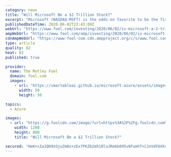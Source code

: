 ```yaml
---
category: news
title: "Will Microsoft Be a $2 Trillion Stock?"
excerpt: "Microsoft (NASDAQ:MSFT) is the odds-on favorite to be the first company to cross the $2 trillion market cap threshold according to Wells Fargo Securities analyst Philip Winslow, c"
publishedDateTime: 2020-06-02T22:43:00Z
webUrl: "https://www.fool.com/investing/2020/06/02/is-microsoft-a-2-trillion-stock.aspx"
ampWebUrl: "https://www.fool.com/amp/investing/2020/06/02/is-microsoft-a-2-trillion-stock.aspx"
cdnAmpWebUrl: "https://www-fool-com.cdn.ampproject.org/c/s/www.fool.com/amp/investing/2020/06/02/is-microsoft-a-2-trillion-stock.aspx"
type: article
quality: 82
heat: 82
published: true

provider:
  name: The Motley Fool
  domain: fool.com
  images:
    - url: "https://smartableai.github.io/microsoft-azure/assets/images/organizations/fool.com-50x50.jpg"
      width: 50
      height: 50

topics:
  - Azure

images:
  - url: "https://g.foolcdn.com/image/?url=https%3A%2F%2Fg.foolcdn.com%2Feditorial%2Fimages%2F576896%2Fa-man-working-on-a-tablet-producing-a-cloud-computing-image-and-various-graphs.jpg&w=1200&op=resize"
    width: 1200
    height: 800
    title: "Will Microsoft Be a $2 Trillion Stock?"

secured: "HeK+sIa1Q09zOjuZm6n+zExfFKZb2mh10luJRmkb095v8FumhT+C2nVdF6Xhcg0zhbnIDSY4JpL1BcuwHz36umSS69japx/wFC8dXIfDouWFZD1HsWXO2DMuGrjxewWx/ZGiL9aXB6kogLMe0TwGfxOCRbhLthdtvQ86dCl4wB14kQvdrsNnvZLWuPOXjoUsUYab4r+lrz1fMmSMuGDqYXk5OxNY4oO0F9BF63yMDMrVRPVHJS7/OyDS0CMNw9Bc9LnFJ09YQhzp1q4YkrNZ8CmaC1mj9b8yqA8ETB5A3MyBo2zeJWNeoEMmD51ZbZW1iW2qCczAYlV6Ris8SHfwgHxg8OSi9qEvev3Ba1TkVlmxpJI7+MrS7MRUD/RbaLXi4hwsjElQUKj4+ZsGsVndigh7/IsoJ/mhtVxEsKsKpwaWttamajbgZPzNBdBZ8BeRIAQsxqlNBAIL3m6p+pliFow8CYAOyKWy+ANs1P9EM4U=;Uuw6Vl7AH4xBjj8BVQJuEw=="
---
```


